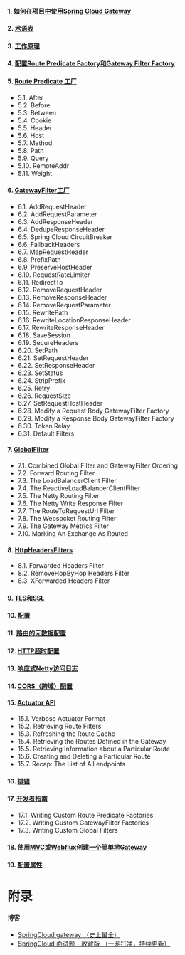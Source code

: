 #### 1. [如何在项目中使用Spring Cloud Gateway](https://docs.spring.io/spring-cloud-gateway/docs/current/reference/html/#gateway-starter)
#### 2. [术语表](https://docs.spring.io/spring-cloud-gateway/docs/current/reference/html/#glossary)
#### 3. [工作原理](https://docs.spring.io/spring-cloud-gateway/docs/current/reference/html/#gateway-how-it-works)
#### 4. [配置Route Predicate Factory和Gateway Filter Factory](https://docs.spring.io/spring-cloud-gateway/docs/current/reference/html/#configuring-route-predicate-factories-and-gateway-filter-factories)
#### 5. [Route Predicate 工厂](https://docs.spring.io/spring-cloud-gateway/docs/current/reference/html/#gateway-request-predicates-factories)
- 5.1. After
- 5.2. Before 
- 5.3. Between
- 5.4. Cookie
- 5.5. Header
- 5.6. Host
- 5.7. Method
- 5.8. Path
- 5.9. Query
- 5.10. RemoteAddr
- 5.11. Weight
#### 6. [GatewayFilter工厂](https://docs.spring.io/spring-cloud-gateway/docs/current/reference/html/#gatewayfilter-factories)
- 6.1. AddRequestHeader
- 6.2. AddRequestParameter
- 6.3. AddResponseHeader
- 6.4. DedupeResponseHeader
- 6.5. Spring Cloud CircuitBreaker
- 6.6. FallbackHeaders
- 6.7. MapRequestHeader
- 6.8. PrefixPath
- 6.9. PreserveHostHeader
- 6.10. RequestRateLimiter
- 6.11. RedirectTo
- 6.12. RemoveRequestHeader
- 6.13. RemoveResponseHeader
- 6.14. RemoveRequestParameter
- 6.15. RewritePath
- 6.16. RewriteLocationResponseHeader
- 6.17. RewriteResponseHeader
- 6.18. SaveSession
- 6.19. SecureHeaders
- 6.20. SetPath
- 6.21. SetRequestHeader
- 6.22. SetResponseHeader
- 6.23. SetStatus
- 6.24. StripPrefix
- 6.25. Retry
- 6.26. RequestSize
- 6.27. SetRequestHostHeader
- 6.28. Modify a Request Body GatewayFilter Factory
- 6.29. Modify a Response Body GatewayFilter Factory
- 6.30. Token Relay
- 6.31. Default Filters
#### 7. [GlobalFilter](https://docs.spring.io/spring-cloud-gateway/docs/current/reference/html/#global-filters)
- 7.1. Combined Global Filter and GatewayFilter Ordering
- 7.2. Forward Routing Filter
- 7.3. The LoadBalancerClient Filter
- 7.4. The ReactiveLoadBalancerClientFilter
- 7.5. The Netty Routing Filter
- 7.6. The Netty Write Response Filter
- 7.7. The RouteToRequestUrl Filter
- 7.8. The Websocket Routing Filter
- 7.9. The Gateway Metrics Filter
- 7.10. Marking An Exchange As Routed
#### 8. [HttpHeadersFilters](https://docs.spring.io/spring-cloud-gateway/docs/current/reference/html/#httpheadersfilters)
- 8.1. Forwarded Headers Filter
- 8.2. RemoveHopByHop Headers Filter
- 8.3. XForwarded Headers Filter
#### 9. [TLS和SSL](https://docs.spring.io/spring-cloud-gateway/docs/current/reference/html/#tls-and-ssl)
#### 10. [配置](https://docs.spring.io/spring-cloud-gateway/docs/current/reference/html/#configuration)
#### 11. [路由的元数据配置](https://docs.spring.io/spring-cloud-gateway/docs/current/reference/html/#route-metadata-configuration)
#### 12. [HTTP超时配置](https://docs.spring.io/spring-cloud-gateway/docs/current/reference/html/#http-timeouts-configuration)
#### 13. [响应式Netty访问日志](https://docs.spring.io/spring-cloud-gateway/docs/current/reference/html/#reactor-netty-access-logs)
#### 14. [CORS（跨域）配置](https://docs.spring.io/spring-cloud-gateway/docs/current/reference/html/#cors-configuration)
#### 15. [Actuator API](https://docs.spring.io/spring-cloud-gateway/docs/current/reference/html/#actuator-api)
- 15.1. Verbose Actuator Format
- 15.2. Retrieving Route Filters
- 15.3. Refreshing the Route Cache
- 15.4. Retrieving the Routes Defined in the Gateway
- 15.5. Retrieving Information about a Particular Route
- 15.6. Creating and Deleting a Particular Route
- 15.7. Recap: The List of All endpoints
#### 16. [排错](https://docs.spring.io/spring-cloud-gateway/docs/current/reference/html/#troubleshooting)
#### 17. [开发者指南](https://docs.spring.io/spring-cloud-gateway/docs/current/reference/html/#developer-guide)
- 17.1. Writing Custom Route Predicate Factories
- 17.2. Writing Custom GatewayFilter Factories
- 17.3. Writing Custom Global Filters
#### 18. [使用MVC或Webflux创建一个简单地Gateway](https://docs.spring.io/spring-cloud-gateway/docs/current/reference/html/#building-a-simple-gateway-by-using-spring-mvc-or-webflux)
#### 19. [配置属性](https://docs.spring.io/spring-cloud-gateway/docs/current/reference/html/#configuration-properties)

# 附录
#### 博客
- [SpringCloud gateway （史上最全）](https://www.cnblogs.com/crazymakercircle/p/11704077.html)
- [SpringCloud 面试题 - 收藏版 （一网打净，持续更新）](https://www.cnblogs.com/crazymakercircle/p/13900212.html)
